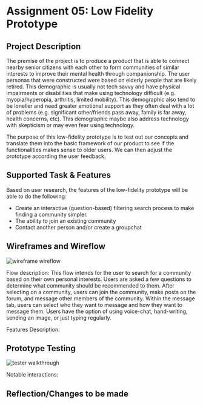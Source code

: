 # Assignment 05: Low Fidelity Prototype

## Project Description

The premise of the project is to produce a product that is able to connect nearby senior citizens with each other to form communities of similar interests to improve their mental health through companionship. The user personas that were constructed were based on elderly people that are likely retired. This demographic is usually not tech savvy and have physical impairments or disabilities that make using technology difficult (e.g. myopia/hyperopia, arthritis, limited mobility). This demographic also tend to be lonelier and need greater emotional support as they often deal with a lot of problems (e.g. significant other/friends pass away, family is far away, health concerns, etc). This demographic maybe also address technology with skepticism or may even fear using technology. 

The purpose of this low-fidelity prototype is to test out our concepts and translate them into the basic framework of our product to see if the functionalities makes sense to older users. We can then adjust the prototype according the user feedback.

## Supported Task & Features

Based on user research, the features of the low-fidelity prototype will be able to do the following:
* Create an interactive (question-based) filtering search process to make finding a community simpler.
* The ability to join an existing community
* Contact another person and/or create a groupchat 

## Wireframes and Wireflow

![wireframe wireflow](./IMG_2895.png)

Flow description: This flow intends for the user to search for a community based on their own personal interests. Users are asked a few questions to determine what community should be recommended to them. After selecting on a community, users can join the community, make posts on the forum, and message other members of the community. Within the message tab, users can select who they want to message and how they want to message them. Users have the option of using voice-chat, hand-writing, sending an image, or just typing regularly. 

Features Description:

## Prototype Testing 

![tester walkthrough](./abc.png)

Notable interactions:


## Reflection/Changes to be made

